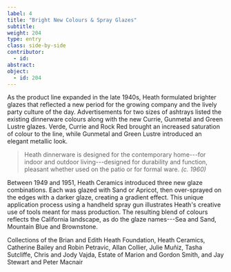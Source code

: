 ```yaml
---
label: 4
title: "Bright New Colours & Spray Glazes"
subtitle:
weight: 204
type: entry
class: side-by-side
contributor:
  - id:
abstract:
object:
  - id: 204 
---
```


As the product line expanded in the late 1940s, Heath formulated brighter glazes that reflected a new period for the growing company and the lively party culture of the day. Advertisements for two sizes of ashtrays listed the existing dinnerware colours along with the new Currie, Gunmetal and Green Lustre glazes. Verde, Currie and Rock Red brought an increased saturation of colour to the line, while Gunmetal and Green Lustre introduced an elegant metallic look.

> Heath dinnerware is designed for the contemporary home---for indoor and outdoor living---designed for durability and function, pleasant whether used on the patio or for formal ware. *(c. 1960)*

Between 1949 and 1951, Heath Ceramics introduced three new glaze combinations. Each was glazed with Sand or Apricot, then over-sprayed on the edges with a darker glaze, creating a gradient effect. This unique application process using a handheld spray gun illustrates Heath's creative use of tools meant for mass production. The resulting blend of colours reflects the California landscape, as do the glaze names---Sea and Sand, Mountain Blue and Brownstone.

Collections of the Brian and Edith Heath Foundation, Heath Ceramics, Catherine Bailey and Robin Petravic, Allan Collier, Julie Muñiz, Tasha Sutcliffe, Chris and Jody Vajda, Estate of Marion and Gordon Smith, and Jay Stewart and Peter Macnair
